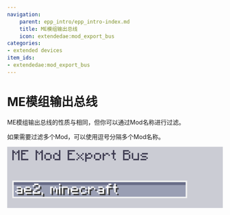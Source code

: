 ```yaml
---
navigation:
    parent: epp_intro/epp_intro-index.md
    title: ME模组输出总线
    icon: extendedae:mod_export_bus
categories:
- extended devices
item_ids:
- extendedae:mod_export_bus
---
```


# ME模组输出总线

<GameScene zoom="8" background="transparent">
  <ImportStructure src="../structure/cable_mod_export_bus.snbt"></ImportStructure>
</GameScene>

ME模组输出总线的性质与<ItemLink id="ae2:export_bus" />相同，但你可以通过Mod名称进行过滤。

如果需要过滤多个Mod，可以使用逗号分隔多个Mod名称。

![PIC](../pic/mod_bus_name2.png)
